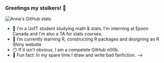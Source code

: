 ### Greetings my stalkers! 👋

![Anna's GitHub stats](https://github-readme-stats.vercel.app/api?username=annahuynhly&show_icons=true&theme=tokyonight)

- :blue_heart: I'm a UofT student studying math & stats. I'm interning at Epson Canada and I'm also a TA for stats courses.
- :purple_heart: I’m currently learning R, constructing R packages and designing an R Shiny website
- :no_mouth: If it isn't obvious, I am a compelete GitHub n00b.
- :shit: Fun fact: In my spare time I draw and write bad fanfiction. 
-->
